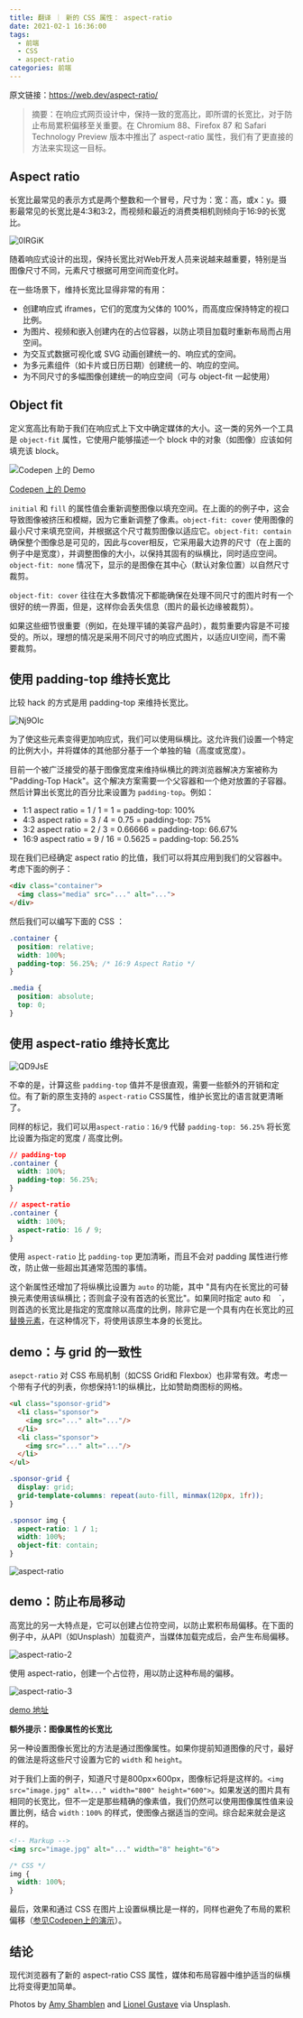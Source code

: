 ```yaml
---
title: 翻译 ｜ 新的 CSS 属性： aspect-ratio
date: 2021-02-1 16:36:00
tags: 
  - 前端
  - CSS
  - aspect-ratio
categories: 前端
---
```


原文链接：https://web.dev/aspect-ratio/

> 摘要：在响应式网页设计中，保持一致的宽高比，即所谓的长宽比，对于防止布局累积偏移至关重要。在 Chromium 88、Firefox 87 和 Safari Technology Preview 版本中推出了 aspect-ratio 属性，我们有了更直接的方法来实现这一目标。

## Aspect ratio

长宽比最常见的表示方式是两个整数和一个冒号，尺寸为：宽：高，或x：y。摄影最常见的长宽比是4:3和3:2，而视频和最近的消费类相机则倾向于16:9的长宽比。

![0IRGiK](https://mayandev.oss-cn-hangzhou.aliyuncs.com/uPic/0IRGiK.jpg)

随着响应式设计的出现，保持长宽比对Web开发人员来说越来越重要，特别是当图像尺寸不同，元素尺寸根据可用空间而变化时。

在一些场景下，维持长宽比显得非常的有用：

- 创建响应式 iframes，它们的宽度为父体的 100%，而高度应保持特定的视口比例。
- 为图片、视频和嵌入创建内在的占位容器，以防止项目加载时重新布局而占用空间。
- 为交互式数据可视化或 SVG 动画创建统一的、响应式的空间。
- 为多元素组件（如卡片或日历日期）创建统一的、响应的空间。
- 为不同尺寸的多幅图像创建统一的响应空间（可与 object-fit 一起使用）

## Object fit

定义宽高比有助于我们在响应式上下文中确定媒体的大小。这一类的另外一个工具是 `object-fit` 属性，它使用户能够描述一个 block 中的对象（如图像）应该如何填充该 block。

![[Codepen 上的 Demo](https://codepen.io/una/pen/mdrLGjR)](https://mayandev.oss-cn-hangzhou.aliyuncs.com/uPic/TIH1G2.jpg)

[Codepen 上的 Demo](https://codepen.io/una/pen/mdrLGjR)


`initial` 和 `fill` 的属性值会重新调整图像以填充空间。在上面的的例子中，这会导致图像被挤压和模糊，因为它重新调整了像素。`object-fit: cover` 使用图像的最小尺寸来填充空间，并根据这个尺寸裁剪图像以适应它。`object-fit: contain` 确保整个图像总是可见的，因此与cover相反，它采用最大边界的尺寸（在上面的例子中是宽度），并调整图像的大小，以保持其固有的纵横比，同时适应空间。`object-fit: none` 情况下，显示的是图像在其中心（默认对象位置）以自然尺寸裁剪。

`object-fit: cover` 往往在大多数情况下都能确保在处理不同尺寸的图片时有一个很好的统一界面，但是，这样你会丢失信息（图片的最长边缘被裁剪）。

如果这些细节很重要（例如，在处理平铺的美容产品时），裁剪重要内容是不可接受的。所以，理想的情况是采用不同尺寸的响应式图片，以适应UI空间，而不需要裁剪。

## 使用 padding-top 维持长宽比

比较 hack 的方式是用 padding-top 来维持长宽比。

![Nj9OIc](https://mayandev.oss-cn-hangzhou.aliyuncs.com/uPic/Nj9OIc.jpg)

为了使这些元素变得更加响应式，我们可以使用纵横比。这允许我们设置一个特定的比例大小，并将媒体的其他部分基于一个单独的轴（高度或宽度）。

目前一个被广泛接受的基于图像宽度来维持纵横比的跨浏览器解决方案被称为 "Padding-Top Hack"。这个解决方案需要一个父容器和一个绝对放置的子容器。然后计算出长宽比的百分比来设置为 `padding-top`。例如：

- 1:1 aspect ratio = 1 / 1 = 1 = padding-top: 100%
- 4:3 aspect ratio = 3 / 4 = 0.75 = padding-top: 75%
- 3:2 aspect ratio = 2 / 3 = 0.66666 = padding-top: 66.67%
- 16:9 aspect ratio = 9 / 16 = 0.5625 = padding-top: 56.25%

现在我们已经确定 aspect ratio 的比值，我们可以将其应用到我们的父容器中。考虑下面的例子：

```html
<div class="container">
  <img class="media" src="..." alt="...">
</div>
```

然后我们可以编写下面的 CSS ：

```css
.container {
  position: relative;
  width: 100%;
  padding-top: 56.25%; /* 16:9 Aspect Ratio */
}

.media {
  position: absolute;
  top: 0;
}
```

## 使用 aspect-ratio 维持长宽比

![QD9JsE](https://mayandev.oss-cn-hangzhou.aliyuncs.com/uPic/QD9JsE.jpg)

不幸的是，计算这些 `padding-top` 值并不是很直观，需要一些额外的开销和定位。有了新的原生支持的 `aspect-ratio` CSS属性，维护长宽比的语言就更清晰了。

同样的标记，我们可以用`aspect-ratio：16/9` 代替 `padding-top: 56.25%` 将长宽比设置为指定的宽度 / 高度比例。


```css
// padding-top
.container {
  width: 100%;
  padding-top: 56.25%;
}

// aspect-ratio
.container {
  width: 100%;
  aspect-ratio: 16 / 9;
}

```

使用 `aspect-ratio` 比 `padding-top` 更加清晰，而且不会对 padding 属性进行修改，防止做一些超出其通常范围的事情。

这个新属性还增加了将纵横比设置为 `auto` 的功能，其中 "具有内在长宽比的可替换元素使用该纵横比；否则盒子没有首选的长宽比"。如果同时指定 auto 和`  `<ratio>`，则首选的长宽比是指定的宽度除以高度的比例，除非它是一个具有内在长宽比的[可替换元素](https://developer.mozilla.org/zh-CN/docs/Web/CSS/Replaced_element)，在这种情况下，将使用该原生本身的长宽比。

## demo：与 grid 的一致性

`asepct-ratio` 对 CSS 布局机制（如CSS Grid和 Flexbox）也非常有效。考虑一个带有子代的列表，你想保持1:1的纵横比，比如赞助商图标的网格。


```html
<ul class="sponsor-grid">
  <li class="sponsor">
    <img src="..." alt="..."/>
  </li>
  <li class="sponsor">
    <img src="..." alt="..."/>
  </li>
</ul>
```

```css
.sponsor-grid {
  display: grid;
  grid-template-columns: repeat(auto-fill, minmax(120px, 1fr));
}

.sponsor img {
  aspect-ratio: 1 / 1;
  width: 100%;
  object-fit: contain;
}
```

![aspect-ratio](https://mayandev.oss-cn-hangzhou.aliyuncs.com/uPic/aspect-ratio.gif)

## demo：防止布局移动

高宽比的另一大特点是，它可以创建占位符空间，以防止累积布局偏移。在下面的例子中，从API（如Unsplash）加载资产，当媒体加载完成后，会产生布局偏移。

![aspect-ratio-2](https://mayandev.oss-cn-hangzhou.aliyuncs.com/uPic/aspect-ratio-2.gif)

使用 aspect-ratio，创建一个占位符，用以防止这种布局的偏移。

![aspect-ratio-3](https://mayandev.oss-cn-hangzhou.aliyuncs.com/uPic/aspect-ratio-3.gif)


[demo 地址](https://codepen.io/una/pen/GRjLZmG)

**额外提示：图像属性的长宽比**

另一种设置图像长宽比的方法是通过图像属性。如果你提前知道图像的尺寸，最好的做法是将这些尺寸设置为它的 `width` 和 `height`。


对于我们上面的例子，知道尺寸是800px×600px，图像标记将是这样的。`<img src="image.jpg" alt=..." width="800" height="600">`。如果发送的图片具有相同的长宽比，但不一定是那些精确的像素值，我们仍然可以使用图像属性值来设置比例，结合 `width：100%` 的样式，使图像占据适当的空间。综合起来就会是这样的。

```html
<!-- Markup -->
<img src="image.jpg" alt="..." width="8" height="6">
```

```css
/* CSS */
img {
  width: 100%;
}
```

最后，效果和通过 CSS 在图片上设置纵横比是一样的，同样也避免了布局的累积偏移（[参见Codepen上的演示](https://codepen.io/una/pen/gOwJWoz)）。

## 结论

现代浏览器有了新的 aspect-ratio CSS 属性，媒体和布局容器中维护适当的纵横比将变得更加简单。

Photos by [Amy Shamblen](https://unsplash.com/photos/TXg_38oImi0) and [Lionel Gustave](https://unsplash.com/photos/c1rOy44wuts) via Unsplash.
